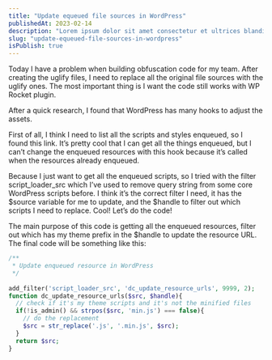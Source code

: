 ```yaml
---
title: "Update equeued file sources in WordPress"
publishedAt: 2023-02-14
description: "Lorem ipsum dolor sit amet consectetur et ultrices blandit neque ege"
slug: "update-equeued-file-sources-in-wordpress"
isPublish: true
---
```


Today I have a problem when building obfuscation code for my team. After creating the uglify files, I need to replace all the original file sources with the uglify ones. The most important thing is I want the code still works with WP Rocket plugin.

After a quick research, I found that WordPress has many hooks to adjust the assets.

First of all, I think I need to list all the scripts and styles enqueued, so I found this link. It’s pretty cool that I can get all the things enqueued, but I can’t change the enqueued resources with this hook because it’s called when the resources already enqueued.

Because I just want to get all the enqueued scripts, so I tried with the filter script_loader_src which I’ve used to remove query string from some core WordPress scripts before. I think it’s the correct filter I need, it has the $source variable for me to update, and the $handle to filter out which scripts I need to replace. Cool! Let’s do the code!

The main purpose of this code is getting all the enqueued resources, filter out which has my theme prefix in the $handle to update the resource URL. The final code will be something like this:

```php
/**
 * Update enqueued resource in WordPress
 */
 
add_filter('script_loader_src', 'dc_update_resource_urls', 9999, 2);
function dc_update_resource_urls($src, $handle){
  // check if it's my theme scripts and it's not the minified files
  if(!is_admin() && strpos($src, 'min.js') === false){
    // do the replacement
    $src = str_replace('.js', '.min.js', $src);
  }
  return $src;
}
```